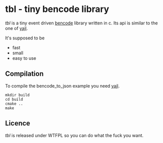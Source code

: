 tbl - tiny bencode library
==========================
*tbl* is a tiny event driven [bencode] library written in c. Its api is
similar to the one of [yajl].

It's supposed to be

* fast
* small
* easy to use

Compilation
-----------
To compile the bencode_to_json example you need [yajl].

	mkdir build
	cd build
	cmake ..
	make

Licence
-------
*tbl* is released under WTFPL so you can do what the fuck you want.

[bencode]: (http://en.wikipedia.org/wiki/Bencode)
[yajl]: (http://github.com/lloyd/yajl)
